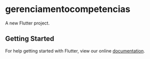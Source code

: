 # gerenciamentocompetencias

A new Flutter project.

## Getting Started

For help getting started with Flutter, view our online
[documentation](https://flutter.io/).
